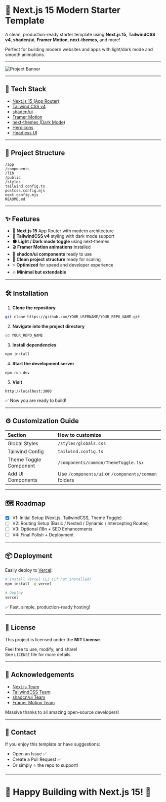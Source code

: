 # 🌟 Next.js 15 Modern Starter Template

A clean, production-ready starter template using **Next.js 15**, **TailwindCSS v4**, **shadcn/ui**, **Framer Motion**, **next-themes**, and more!

Perfect for building modern websites and apps with light/dark mode and smooth animations.

---

![Project Banner](https://via.placeholder.com/1200x400.png?text=Next.js+15+Starter+Template)

---

## 🚀 Tech Stack

- [Next.js 15 (App Router)](https://nextjs.org/)
- [Tailwind CSS v4](https://tailwindcss.com/)
- [shadcn/ui](https://ui.shadcn.com/)
- [Framer Motion](https://www.framer.com/motion/)
- [next-themes (Dark Mode)](https://github.com/pacocoursey/next-themes)
- [Heroicons](https://heroicons.com/)
- [Headless UI](https://headlessui.dev/)

---

## 📂 Project Structure

```
/app
/components
/lib
/public
/styles
tailwind.config.ts
postcss.config.mjs
next.config.mjs
README.md
```

---

## ✨ Features

- 🚀 **Next.js 15** App Router with modern architecture
- 🎨 **TailwindCSS v4** styling with dark mode support
- 🌑 **Light / Dark mode toggle** using next-themes
- 🎬 **Framer Motion animations** installed
- 🧩 **shadcn/ui components** ready to use
- 🧹 **Clean project structure** ready for scaling
- ⚡ **Optimized** for speed and developer experience
- 🔥 **Minimal but extendable**

---

## 🛠 Installation

1. **Clone the repository**

```bash
git clone https://github.com/YOUR_USERNAME/YOUR_REPO_NAME.git
```

2. **Navigate into the project directory**

```bash
cd YOUR_REPO_NAME
```

3. **Install dependencies**

```bash
npm install
```

4. **Start the development server**

```bash
npm run dev
```

5. **Visit**

```
http://localhost:3000
```

✅ Now you are ready to build!

---

## ⚙️ Customization Guide

| Section | How to customize |
|:---|:---|
| Global Styles | `/styles/globals.css` |
| Tailwind Config | `tailwind.config.ts` |
| Theme Toggle Component | `/components/common/ThemeToggle.tsx` |
| Add UI Components | Use `/components/ui` or `/components/common` folders |

---

## 🗺️ Roadmap

- [x] V1: Initial Setup (Next.js, TailwindCSS, Theme Toggle)
- [ ] V2: Routing Setup (Basic / Nested / Dynamic / Intercepting Routes)
- [ ] V3: Optional i18n + SEO Enhancements
- [ ] V4: Final Polish + Deployment

---

## 📦 Deployment

Easily deploy to [Vercel](https://vercel.com/):

```bash
# Install Vercel CLI (if not installed)
npm install -g vercel

# Deploy
vercel
```

✅ Fast, simple, production-ready hosting!

---

## 📜 License

This project is licensed under the **MIT License**.

Feel free to use, modify, and share!  
See `LICENSE` file for more details.

---

## 🙌 Acknowledgements

- [Next.js Team](https://nextjs.org/)
- [TailwindCSS Team](https://tailwindcss.com/)
- [shadcn/ui Team](https://ui.shadcn.com/)
- [Framer Motion Team](https://www.framer.com/motion/)

Massive thanks to all amazing open-source developers!

---

## 💬 Contact

If you enjoy this template or have suggestions:

- Open an Issue ✅
- Create a Pull Request ✅
- Or simply ⭐️ the repo to support!

---

# 🌟 Happy Building with Next.js 15! 🌟
